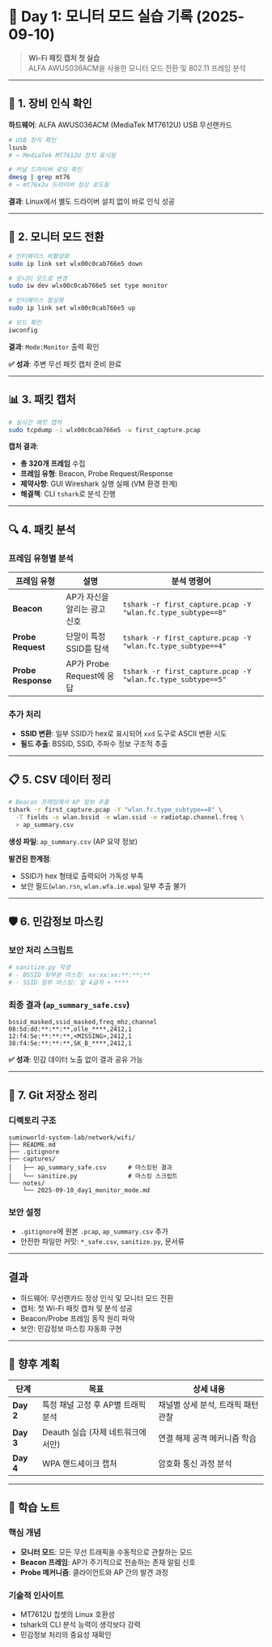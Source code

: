 # 📝 Day 1: 모니터 모드 실습 기록 (2025-09-10)

> **Wi-Fi 패킷 캡처 첫 실습**  
> ALFA AWUS036ACM을 사용한 모니터 모드 전환 및 802.11 프레임 분석

---

## 🔧 1. 장비 인식 확인

**하드웨어**: ALFA AWUS036ACM (MediaTek MT7612U) USB 무선랜카드

```bash
# USB 장치 확인
lsusb
# → MediaTek MT7612U 장치 표시됨

# 커널 드라이버 로딩 확인  
dmesg | grep mt76
# → mt76x2u 드라이버 정상 로드됨
```

**결과**: Linux에서 별도 드라이버 설치 없이 바로 인식 성공

---

## 📡 2. 모니터 모드 전환

```bash
# 인터페이스 비활성화
sudo ip link set wlx00c0cab766e5 down

# 모니터 모드로 변경
sudo iw dev wlx00c0cab766e5 set type monitor

# 인터페이스 활성화
sudo ip link set wlx00c0cab766e5 up

# 모드 확인
iwconfig
```

**결과**: `Mode:Monitor` 출력 확인

**✅ 성과**: 주변 무선 패킷 캡처 준비 완료

---

## 📊 3. 패킷 캡처

```bash
# 실시간 패킷 캡처
sudo tcpdump -i wlx00c0cab766e5 -w first_capture.pcap
```

**캡처 결과**:
- **총 320개 프레임** 수집
- **프레임 유형**: Beacon, Probe Request/Response
- **제약사항**: GUI Wireshark 실행 실패 (VM 환경 한계)
- **해결책**: CLI `tshark`로 분석 진행

---

## 🔍 4. 패킷 분석

### 프레임 유형별 분석

| 프레임 유형 | 설명 | 분석 명령어 |
|------------|------|------------|
| **Beacon** | AP가 자신을 알리는 광고 신호 | `tshark -r first_capture.pcap -Y "wlan.fc.type_subtype==8"` |
| **Probe Request** | 단말이 특정 SSID를 탐색 | `tshark -r first_capture.pcap -Y "wlan.fc.type_subtype==4"` |
| **Probe Response** | AP가 Probe Request에 응답 | `tshark -r first_capture.pcap -Y "wlan.fc.type_subtype==5"` |

### 추가 처리
- **SSID 변환**: 일부 SSID가 hex로 표시되어 `xxd` 도구로 ASCII 변환 시도
- **필드 추출**: BSSID, SSID, 주파수 정보 구조적 추출

---

## 📋 5. CSV 데이터 정리

```bash
# Beacon 프레임에서 AP 정보 추출
tshark -r first_capture.pcap -Y "wlan.fc.type_subtype==8" \
  -T fields -e wlan.bssid -e wlan.ssid -e radiotap.channel.freq \
  > ap_summary.csv
```

**생성 파일**: `ap_summary.csv` (AP 요약 정보)

**발견된 한계점**:
- SSID가 hex 형태로 출력되어 가독성 부족
- 보안 필드(`wlan.rsn`, `wlan.wfa.ie.wpa`) 일부 추출 불가

---

## 🛡️ 6. 민감정보 마스킹

### 보안 처리 스크립트
```python
# sanitize.py 작성
# - BSSID 뒷부분 마스킹: xx:xx:xx:**:**:**
# - SSID 일부 마스킹: 앞 4글자 + ****
```

### 최종 결과 (`ap_summary_safe.csv`)
```csv
bssid_masked,ssid_masked,freq_mhz,channel
08:5d:dd:**:**:**,olle_****,2412,1
12:f4:5e:**:**:**,<MISSING>,2412,1
38:f4:5e:**:**:**,SK_B_****,2412,1
```

**✅ 성과**: 민감 데이터 노출 없이 결과 공유 가능

---

## 📂 7. Git 저장소 정리

### 디렉토리 구조
```
suminworld-system-lab/network/wifi/
├── README.md
├── .gitignore
├── captures/
│   ├── ap_summary_safe.csv      # 마스킹된 결과
│   └── sanitize.py              # 마스킹 스크립트
└── notes/
    └── 2025-09-10_day1_monitor_mode.md
```

### 보안 설정
- `.gitignore`에 원본 `.pcap`, `ap_summary.csv` 추가
- 안전한 파일만 커밋: `*_safe.csv`, `sanitize.py`, 문서류

---

## 결과

- 하드웨어: 무선랜카드 정상 인식 및 모니터 모드 전환
- 캡처: 첫 Wi-Fi 패킷 캡처 및 분석 성공  
- Beacon/Probe 프레임 동작 원리 파악
- 보안: 민감정보 마스킹 자동화 구현

---

## 🚀 향후 계획

| 단계 | 목표 | 상세 내용 |
|-----|------|---------|
| **Day 2** | 특정 채널 고정 후 AP별 트래픽 분석 | 채널별 상세 분석, 트래픽 패턴 관찰 |
| **Day 3** | Deauth 실습 (자체 네트워크에서만) | 연결 해제 공격 메커니즘 학습 |
| **Day 4** | WPA 핸드셰이크 캡처 | 암호화 통신 과정 분석 |

---

## 📖 학습 노트

### 핵심 개념
- **모니터 모드**: 모든 무선 트래픽을 수동적으로 관찰하는 모드
- **Beacon 프레임**: AP가 주기적으로 전송하는 존재 알림 신호
- **Probe 메커니즘**: 클라이언트와 AP 간의 발견 과정

### 기술적 인사이트  
- MT7612U 칩셋의 Linux 호환성
- tshark의 CLI 분석 능력이 생각보다 강력
- 민감정보 처리의 중요성 재확인